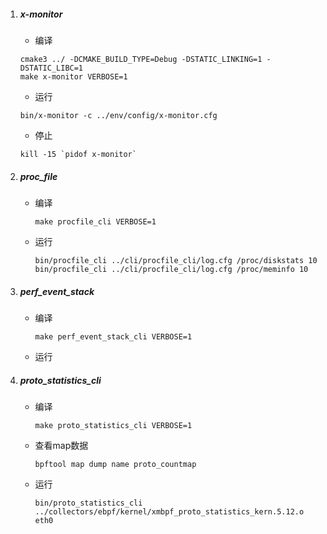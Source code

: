 1. ##### x-monitor

   - 编译

   ```
   cmake3 ../ -DCMAKE_BUILD_TYPE=Debug -DSTATIC_LINKING=1 -DSTATIC_LIBC=1
   make x-monitor VERBOSE=1
   ```

   - 运行

   ```
   bin/x-monitor -c ../env/config/x-monitor.cfg
   ```

   - 停止

   ```
   kill -15 `pidof x-monitor`
   ```

2. ##### proc_file

   - 编译

     ```
     make procfile_cli VERBOSE=1
     ```

   - 运行

     ```
     bin/procfile_cli ../cli/procfile_cli/log.cfg /proc/diskstats 10
     bin/procfile_cli ../cli/procfile_cli/log.cfg /proc/meminfo 10
     ```

3. ##### perf_event_stack

   - 编译

     ```
     make perf_event_stack_cli VERBOSE=1
     ```

   - 运行

4. ##### proto_statistics_cli

   - 编译

     ```
     make proto_statistics_cli VERBOSE=1
     ```

   - 查看map数据

     ```
     bpftool map dump name proto_countmap
     ```

   - 运行

     ```
     bin/proto_statistics_cli ../collectors/ebpf/kernel/xmbpf_proto_statistics_kern.5.12.o eth0
     ```

     




